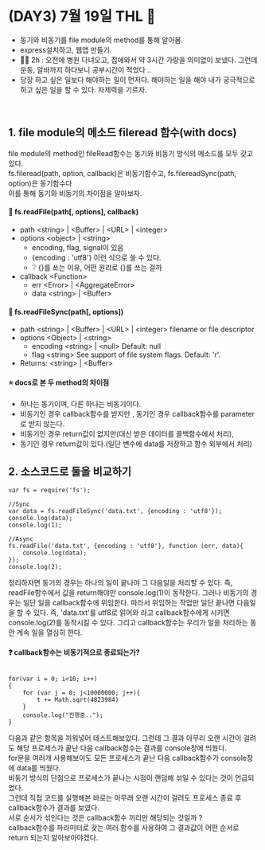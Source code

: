 # (DAY3) 7월 19일 THL 🤞

 - 동기와 비동기를 file module의 method를 통해 알아봄. <br>
 - express설치하고, 웹앱 만들기. <br>
 - 🚶‍♀️ 2h : 오전에 병원 다녀오고, 집에와서 약 3시간 가량을 의미없이 보냈다. 그런데 운동, 알바까지 하다보니 공부시간이 적었다 ..
 - 당장 하고 싶은 일보다 해야하는 일이 먼저다. 해야하는 일을 해야 내가 궁극적으로 하고 싶은 일을 할 수 있다. 자제력을 기르자.

<br>

## 1. file module의 메소드 fileread 함수(with docs)

 file module의 method인 fileRead함수는 동기와 비동기 방식의 메소드를 모두 갖고 있다.<br>
 fs.fileread(path, option, callback)은 비동기함수고, fs.filereadSync(path, option)은 동기함수다<br>
 이를 통해 동기와 비동기의 차이점을 알아보자.

#### 🔎 fs.readFile(path[, options], callback)
- path \<string\> | \<Buffer\> | \<URL\> | \<integer\>
- options \<object\> | \<string\>
  - encoding, flag, signal이 있음
  - {encoding : 'utf8'} 이런 식으로 쓸 수 있다.<br>
  - ❔ {}를 쓰는 이유, 어떤 원리로 {}를 쓰는 걸까<br>
- callback \<Function\>
  - err \<Error\> | \<AggregateError\>
  - data \<string\> | \<Buffer\>

#### 🔎 fs.readFileSync(path[, options])
- path \<string\> | \<Buffer\> | \<URL\> | \<integer\> filename or file descriptor
- options \<Object\> | \<string\>
  - encoding \<string\> | \<null\> Default: null
  - flag \<string\> See support of file system flags. Default: 'r'.
- Returns: \<string\> | \<Buffer\>

#### ⭐ docs로 본 두 method의 차이점
 - 하나는 동기이며, 다른 하나는 비동기이다.
 - 비동기인 경우 callback함수를 받지만 , 동기인 경우 callback함수를 parameter로 받지 않는다.
 - 비동기인 경우 return값이 없지만(대신 받은 데이터를 콜백함수에서 처리), 
 - 동기인 경우 return값이 있다.(일단 변수에 data를 저장하고 함수 외부에서 처리)

## 2. 소스코드로 둘을 비교하기

<pre><code>var fs = require('fs');

//Sync
var data = fs.readFileSync('data.txt', {encoding : 'utf8'});
console.log(data);
console.log(1);

//Async
fs.readFile('data.txt', {encoding : 'utf8'}, function (err, data){
    console.log(data);
});
console.log(2);</pre></code>

정리하자면 동기의 경우는 하나의 일이 끝나야 그 다음일을 처리할 수 있다. 즉, readFile함수에서 값을 return해야만 console.log(1)이 동작한다.
그러나 비동기의 경우는 일단 일을 callback함수에 위임한다. 따라서 위임하는 작업만 일단 끝나면 다음일을 할 수 있다.
즉, 'data.txt'를 utf8로 읽어와 라고 callback함수에게 시키면 console.log(2)를 동작시킬 수 있다. 그리고 callback함수는 우리가 일을 처리하는 동안 계속 일을 열심히 한다.

#### ❓ callback함수는 비동기적으로 종료되는가?
<pre><code>
for(var i = 0; i<10; i++)
{   
    for (var j = 0; j<10000000; j++){
        t += Math.sqrt(4823984)
    }
    console.log("진행중..");
}</pre></code>

다음과 같은 항목을 끼워넣어 테스트해보았다. 그런데 그 결과 아무리 오랜 시간이 걸려도 해당 프로세스가 끝난 다음 callback함수는 결과를 console창에 띄웠다. <br>
for문을 여러개 사용해보아도 모든 프로세스가 끝난 다음 callback함수가 console창에 data를 띄웠다.<br>
비동기 방식의 단점으로 프로세스가 끝나는 시점이 랜덤해 섞일 수 있다는 것이 언급되었다.<br>
그런데 직접 코드를 실행해본 바로는 아무래 오랜 시간이 걸려도 프로세스 종료 후 callback함수가 결과를 보였다.<br>
서로 순서가 섞인다는 것은 callback함수 끼리만 해당되는 것일까 ? <br>
callback함수를 파라미터로 갖는 여러 함수를 사용하여 그 결과값이 어떤 순서로 return 되는지 알아보아야겠다.<br>
